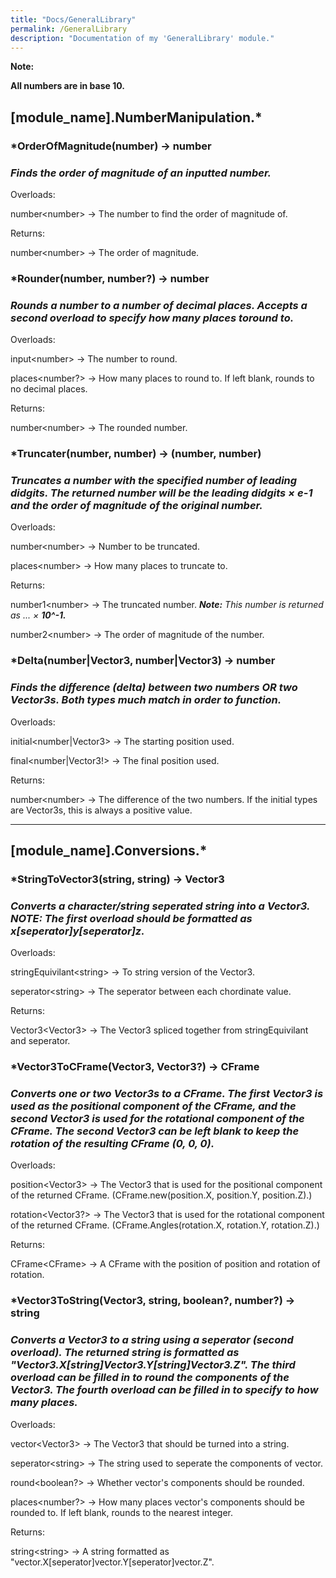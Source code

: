 ```yaml
---
title: "Docs/GeneralLibrary"
permalink: /GeneralLibrary
description: "Documentation of my 'GeneralLibrary' module."
---
```


**Note:**

**All numbers are in base 10.**

## \[module_name\].NumberManipulation.*

### **\*OrderOfMagnitude(number) → number**

### *Finds the order of magnitude of an inputted number.*

Overloads:

number\<number\> → The number to find the order of magnitude of.

Returns:

number\<number\> → The order of magnitude.

### **\*Rounder(number, number?) → number**

### *Rounds a number to a number of decimal places. Accepts a second overload to specify how many places toround to.*

Overloads:

input\<number\> → The number to round.

places\<number?\> → How many places to round to. If left blank, rounds to no decimal places.

Returns:

number\<number\> → The rounded number.

### **\*Truncater(number, number) → (number, number)**

### *Truncates a number with the specified number of leading didgits. The returned number will be the leading didgits × e-1 and the order of magnitude of the original number.*

Overloads:

number\<number\> → Number to be truncated.

places\<number\> → How many places to truncate to.

Returns:

number1\<number\> → The truncated number. ***Note:** This number is returned as ... × **10^-1.***

number2\<number> → The order of magnitude of the number.

### **\*Delta(number|Vector3, number|Vector3) → number**

### *Finds the difference (delta) between two numbers OR two Vector3s. Both types much match in order to function.*

Overloads:

initial\<number|Vector3> → The starting position used.

final\<number|Vector3!> → The final position used.

Returns:

number\<number\> → The difference of the two numbers. If the initial types are Vector3s, this is always a positive value.

<hr>

## \[module_name\].Conversions.*

### **\*StringToVector3(string, string) → Vector3**

### *Converts a character/string seperated string into a Vector3. NOTE: The first overload should be formatted as x\[seperator\]y\[seperator\]z.*

Overloads:

stringEquivilant\<string\> → To string version of the Vector3.

seperator\<string\> → The seperator between each chordinate value.

Returns:

Vector3\<Vector3\> → The Vector3 spliced together from stringEquivilant and seperator.

### **\*Vector3ToCFrame(Vector3, Vector3?) → CFrame**

### *Converts one or two Vector3s to a CFrame. The first Vector3 is used as the positional component of the CFrame, and the second Vector3 is used for the rotational component of the  CFrame. The second Vector3 can be left blank to keep the rotation of the resulting CFrame (0, 0, 0).*

Overloads:

position\<Vector3\> → The Vector3 that is used for the positional component of the returned CFrame. (CFrame.new(position.X, position.Y, position.Z).)

rotation\<Vector3?\> → The Vector3 that is used for the rotational component of the returned CFrame. (CFrame.Angles(rotation.X, rotation.Y, rotation.Z).)

Returns:

CFrame\<CFrame\> → A CFrame with the position of position and rotation of rotation.

### **\*Vector3ToString(Vector3, string, boolean?, number?) → string**

### *Converts a Vector3 to a string using a seperator (second overload). The returned string is formatted as "Vector3.X\[string\]Vector3.Y\[string\]Vector3.Z". The third overload can be filled in to round the components of the Vector3. The fourth overload can be filled in to specify to how many places.*

Overloads:

vector\<Vector3\> → The Vector3 that should be turned into a string.

seperator\<string\> → The string used to seperate the components of vector.

round\<boolean?\> → Whether vector's components should be rounded.

places\<number?\> → How many places vector's components should be rounded to. If left blank, rounds to the nearest integer.

Returns:

string\<string\> → A string formatted as "vector.X\[seperator\]vector.Y\[seperator\]vector.Z".